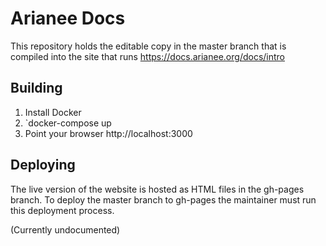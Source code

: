 # Arianee Docs

This repository holds the editable copy in the master branch that is compiled into the site that runs https://docs.arianee.org/docs/intro

## Building

1. Install Docker
2. `docker-compose up
3. Point your browser http://localhost:3000

## Deploying

The live version of the website is hosted as HTML files in the gh-pages branch. To deploy the master branch to gh-pages the maintainer must run this deployment process.

(Currently undocumented)
